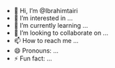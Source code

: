 - 👋 Hi, I’m @Ibrahimtairi
- 👀 I’m interested in ...
- 🌱 I’m currently learning ...
- 💞️ I’m looking to collaborate on ...
- 📫 How to reach me ...
- 😄 Pronouns: ...
- ⚡ Fun fact: ...

<!---
Ibrahimtairi/Ibrahimtairi is a ✨ special ✨ repository because its `README.md` (this file) appears on your GitHub profile.
You can click the Preview link to take a look at your changes.
--->
